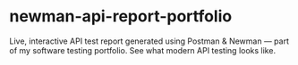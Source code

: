 # newman-api-report-portfolio
Live, interactive API test report generated using Postman &amp; Newman — part of my software testing portfolio. See what modern API testing looks like.
